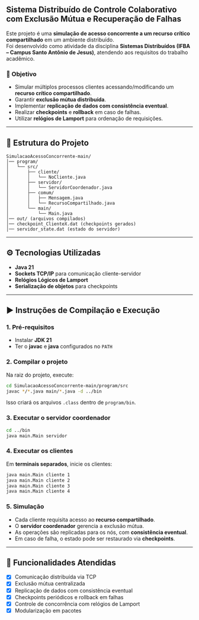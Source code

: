 ## Sistema Distribuído de Controle Colaborativo com Exclusão Mútua e Recuperação de Falhas

Este projeto é uma **simulação de acesso concorrente a um recurso crítico compartilhado** em um ambiente distribuído.  
Foi desenvolvido como atividade da disciplina **Sistemas Distribuídos (IFBA – Campus Santo Antônio de Jesus)**, atendendo aos requisitos do trabalho acadêmico.

### 🎯 Objetivo
- Simular múltiplos processos clientes acessando/modificando um **recurso crítico compartilhado**.  
- Garantir **exclusão mútua distribuída**.  
- Implementar **replicação de dados com consistência eventual**.  
- Realizar **checkpoints** e **rollback** em caso de falhas.  
- Utilizar **relógios de Lamport** para ordenação de requisições.

---

## 📂 Estrutura do Projeto
```
SimulacaoAcessoConcorrente-main/
│── program/
│   └── src/
│       ├── cliente/
│       │   └── NoCliente.java
│       ├── servidor/
│       │   └── ServidorCoordenador.java
│       ├── comum/
│       │   ├── Mensagem.java
│       │   └── RecursoCompartilhado.java
│       └── main/
│           └── Main.java
│── out/ (arquivos compilados)
│── checkpoint_ClienteX.dat (checkpoints gerados)
│── servidor_state.dat (estado do servidor)
```

---

## ⚙️ Tecnologias Utilizadas
- **Java 21**  
- **Sockets TCP/IP** para comunicação cliente-servidor  
- **Relógios Lógicos de Lamport**  
- **Serialização de objetos** para checkpoints  

---

## ▶️ Instruções de Compilação e Execução

### 1. Pré-requisitos
- Instalar **JDK 21**  
- Ter o **javac** e **java** configurados no `PATH`  

### 2. Compilar o projeto
Na raiz do projeto, execute:

```bash
cd SimulacaoAcessoConcorrente-main/program/src
javac */*.java main/*.java -d ../bin
```

Isso criará os arquivos `.class` dentro de `program/bin`.

### 3. Executar o servidor coordenador
```bash
cd ../bin
java main.Main servidor
```

### 4. Executar os clientes
Em **terminais separados**, inicie os clientes:

```bash
java main.Main cliente 1
java main.Main cliente 2
java main.Main cliente 3
java main.Main cliente 4
```

### 5. Simulação
- Cada cliente requisita acesso ao **recurso compartilhado**.  
- O **servidor coordenador** gerencia a exclusão mútua.  
- As operações são replicadas para os nós, com **consistência eventual**.  
- Em caso de falha, o estado pode ser restaurado via **checkpoints**.  

---

## 🧪 Funcionalidades Atendidas
- [x] Comunicação distribuída via TCP  
- [x] Exclusão mútua centralizada  
- [x] Replicação de dados com consistência eventual  
- [x] Checkpoints periódicos e rollback em falhas  
- [x] Controle de concorrência com relógios de Lamport  
- [x] Modularização em pacotes  
